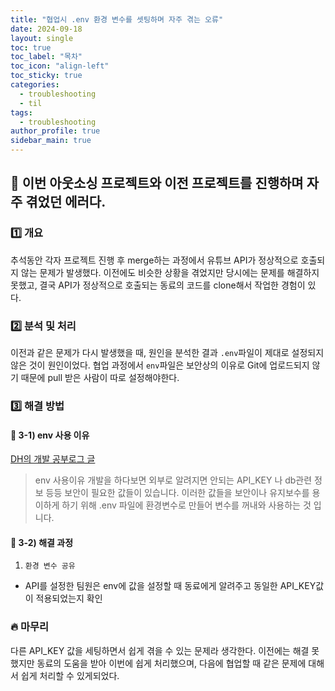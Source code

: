 ```yaml
---
title: "협업시 .env 환경 변수를 셋팅하며 자주 겪는 오류"
date: 2024-09-18
layout: single
toc: true
toc_label: "목차"
toc_icon: "align-left"
toc_sticky: true
categories:  
  - troubleshooting
  - til
tags:
  - troubleshooting
author_profile: true
sidebar_main: true
---
```


## :ledger: 이번 아웃소싱 프로젝트와 이전 프로젝트를 진행하며 자주 겪었던 에러다.

### :one: 개요
추석동안 각자 프로젝트 진행 후 merge하는 과정에서 유튜브 API가 정상적으로 호출되지 않는 문제가 발생했다. 이전에도 비슷한 상황을 겪었지만 당시에는 문제를 해결하지 못했고, 결국 API가 정상적으로 호출되는 동료의 코드를 clone해서 작업한 경험이 있다.

### :two: 분석 및 처리
이전과 같은 문제가 다시 발생했을 때, 원인을 분석한 결과 `.env`파일이 제대로 설정되지 않은 것이 원인이었다. 협업 과정에서 `env`파일은 보안상의 이유로 Git에 업로드되지 않기 때문에 pull 받은 사람이 따로 설정해야한다.

### :three: 해결 방법
#### :pushpin: 3-1) env 사용 이유
[DH의 개발 공부로그 글](https://shape-coding.tistory.com/entry/React-%EB%A6%AC%EC%95%A1%ED%8A%B8%EC%97%90%EC%84%9C-env-%ED%99%98%EA%B2%BD%EB%B3%80%EC%88%98-%EC%82%AC%EC%9A%A9%ED%95%98%EA%B8%B0)
> env 사용이유 개발을 하다보면 외부로 알려지면 안되는 API_KEY 나 db관련 정보 등등 보안이 필요한 값들이 있습니다. 이러한 값들을 보안이나 유지보수를 용이하게 하기 위해 .env 파일에 환경변수로 만들어 변수를 꺼내와 사용하는 것 입니다.

#### :pushpin: 3-2) 해결 과정
1. `환경 변수 공유`
  - API를 설정한 팀원은 env에 값을 설정할 때 동료에게 알려주고 동일한 API_KEY값이 적용되었는지 확인

### :fire: 마무리
다른 API_KEY 값을 세팅하면서 쉽게 겪을 수 있는 문제라 생각한다. 이전에는 해결 못 했지만 동료의 도움을 받아 이번에 쉽게 처리했으며, 다음에 협업할 때 같은 문제에 대해서 쉽게 처리할 수 있게되었다.